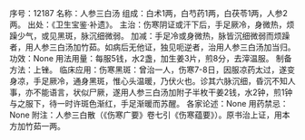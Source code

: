 序号：12187
名称：人参三白汤
组成：白术1两，白芍药1两，白茯苓1两，人参2两。
出处：《卫生宝鉴·补遗》。
主治：伤寒阴证或汗下后，手足厥冷，身微热，烦躁少气，或见黑斑，脉沉细微弱。
加减：手足冷或身微热，脉皆沉细微弱而烦躁者，用人参三白汤加竹茹。如病后无他证，独见呃逆者，治用人参三白汤加当归。
功效：None
用法用量：每服5钱，水2盏，加生姜3片，煎8分，去滓温服。
制备方法：上锉。
临床应用：伤寒黑斑：曾治一人，伤寒7-8日，因服凉药太过，遂变身凉，手足厥冷，通身黑斑，惟心头温暖，乃伏火也。诊其六脉沉细，昏沉不知人事，亦不能语言，状似尸厥，遂用人参三白汤加附子半枚干姜2钱，水2钟，煎1钟与之服下，待一时许斑色渐红，手足渐暖而苏醒。
各家论述：None
用药禁忌：None
附注：人参三白散（《伤寒广要》卷七引《伤寒蕴要》）。原书治上证，用本方加竹茹一两。
